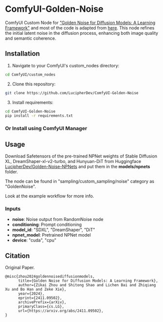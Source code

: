 # ComfyUI-Golden-Noise
ComfyUI Custom Node for ["Golden Noise for Diffusion Models: A Learning Framework"](https://arxiv.org/abs/2411.09502) and most of the code is adapted from [here]( https://github.com/xie-lab-ml/Golden-Noise-for-Diffusion-Models). This node refines the initial latent noise in the diffusion process, enhancing both image quality and semantic coherence.

## Installation

1. Navigate to your ComfyUI's custom_nodes directory:
```bash
cd ComfyUI/custom_nodes
```

2. Clone this repository:
```bash
git clone https://github.com/LucipherDev/ComfyUI-Golden-Noise
```

3. Install requirements:
```bash
cd ComfyUI-Golden-Noise
pip install -r requirements.txt
```

### Or Install using ComfyUI Manager

## Usage

Download Safetensors of the pre-trained NPNet weights of Stable Diffusion XL, DreamShaper-xl-v2-turbo, and Hunyuan-DiT from Huggingface [LucipherDev/Golden-Noise-NPNets](https://huggingface.co/LucipherDev/Golden-Noise-NPNets) and put them in the **models/npnets** folder.

The node can be found in "sampling/custom_sampling/noise" category as "GoldenNoise".

Look at the example workflow for more info.

### Inputs

- **noise**: Noise output from RandomNoise node
- **conditioning**: Prompt conditioning
- **model_id**: "SDXL", "DreamShaper", "DiT"
- **npnet_model**: Pretrained NPNet model
- **device**: "cuda", "cpu"

## Citation
Original Paper.

```
@misc{zhou2024goldennoisediffusionmodels,
      title={Golden Noise for Diffusion Models: A Learning Framework}, 
      author={Zikai Zhou and Shitong Shao and Lichen Bai and Zhiqiang Xu and Bo Han and Zeke Xie},
      year={2024},
      eprint={2411.09502},
      archivePrefix={arXiv},
      primaryClass={cs.LG},
      url={https://arxiv.org/abs/2411.09502}, 
}
```
